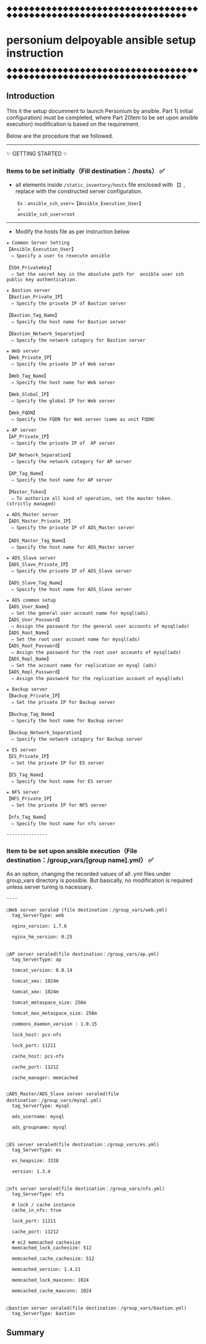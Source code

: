 ◆◆◆◆◆◆◆◆◆◆◆◆◆◆◆◆◆◆◆◆◆◆◆◆◆◆◆◆◆◆◆◆◆◆◆◆◆◆◆◆◆◆◆◆◆◆◆◆◆◆◆◆◆◆◆◆◆◆◆◆◆◆◆◆◆◆
# personium delpoyable ansible setup instruction
◆◆◆◆◆◆◆◆◆◆◆◆◆◆◆◆◆◆◆◆◆◆◆◆◆◆◆◆◆◆◆◆◆◆◆◆◆◆◆◆◆◆◆◆◆◆◆◆◆◆◆◆◆◆◆◆◆◆◆◆◆◆◆◆◆◆

## Introduction

This it the setup documment to launch Personium by ansible. Part 1( initial configuration) must be completed, where Part 2(Item to be set upon ansible execution) modification is based on the requirement.

Below are the procedure that we followed.

---------------------------------------
:sparkles: GETTING STARTED :sparkles:

### Items to be set initially（Fill destination：/hosts） :white_check_mark:

* all elements inside `/static_inventory/hosts` file enclosed with `【】`, replace with the constructed server configuration.

```
    Ex：ansible_ssh_user=【Ansible_Execution_User】
    ↓
    ansible_ssh_user=root
```
---------------
* Modify the hosts file as per instruction below

```
★ Common Server Setting
【Ansible_Execution_User】
　⇒ Specify a user to rexecute ansible

【SSH_PrivateKey】
　⇒ Set the secret key in the absolute path for  ansible user ssh public key authentication.

★ Bastion server
【Bastion_Private_IP】
　⇒ Specify the private IP of Bastion server

【Bastion_Tag_Name】
　⇒ Specify the host name for Bastion server

【Bastion_Network_Separation】
　⇒ Specify the network catagory for Bastion server

★ Web server
【Web_Private_IP】
　⇒ Specify the private IP of Web server

【Web_Tag_Name】
　⇒ Specify the host name for Web server

【Web_Global_IP】
　⇒ Specify the global IP for Web server

【Web_FQDN】
　⇒ Specify the FQDN for Web server（same as unit FQDN）

★ AP server
【AP_Private_IP】
　⇒ Specify the private IP of  AP server

【AP_Network_Separation】
　⇒ Specify the network catagory for AP server

【AP_Tag_Name】
　⇒ Specify the host name for AP server

【Master_Token】
　⇒ To authorize all kind of operation, set the master token. (strictly managed)

★ ADS_Master server
【ADS_Master_Private_IP】
　⇒ Specify the private IP of ADS_Master server 
　
【ADS_Master_Tag_Name】
　⇒ Specify the host name for ADS_Master server

★ ADS_Slave server
【ADS_Slave_Private_IP】
　⇒ Specify the private IP of ADS_Slave server

【ADS_Slave_Tag_Name】
　⇒ Specify the host name for ADS_Slave server

★ ADS common setup
【ADS_User_Name】
　⇒ Set the general user account name for mysql(ads)
【ADS_User_Password】
　⇒ Assign the password for the general user accounts of mysql(ads)
【ADS_Root_Name】
　⇒ Set the root user account name for mysql(ads)
【ADS_Root_Password】
　⇒ Assign the password for the root user accounts of mysql(ads)
【ADS_Repl_Name】
　⇒ Set the account name for replication on mysql (ads)
【ADS_Repl_Password】
　⇒ Assign the password for the replication account of mysql(ads)

★ Backup server
【Backup_Private_IP】
　⇒ Set the private IP for Backup server 

【Buckup_Tag_Name】
　⇒ Specify the host name for Backup server

【Buckup_Network_Separation】
　⇒ Specify the network catagory for Backup server

★ ES server
【ES_Private_IP】
　⇒ Set the private IP for ES server

【ES_Tag_Name】
　⇒ Specify the host name for ES server

★ NFS server
【NFS_Private_IP】
　⇒ Set the private IP for NFS server

【nfs_Tag_Name】
　⇒ Specify the host name for nfs server

---------------

```

### Item to be set upon ansible execution（File destination：/group_vars/[group name].yml） :white_check_mark:

As an option, changing the recorded values of all .yml files under group_vars directory is possible. But basically, no modification is required unless server tuning is nacessary.

```
----

□Web server seraled (file destination：/group_vars/web.yml)
  tag_ServerType: web

  nginx_version: 1.7.6
  
  nginx_hm_version: 0.25


□AP server seraled(file destination：/group_vars/ap.yml)
  tag_ServerType: ap

  tomcat_version: 8.0.14
  
  tomcat_xms: 1024m
  
  tomcat_xmx: 1024m
  
  tomcat_metaspace_size: 256m
  
  tomcat_max_metaspace_size: 256m
  
  commons_daemon_version : 1.0.15

  lock_host: pcs-nfs
  
  lock_port: 11211
  
  cache_host: pcs-nfs
  
  cache_port: 11212
  
  cache_manager: memcached


□ADS_Master/ADS_Slave server seraled(file destination：/group_vars/mysql.yml)
  tag_ServerType: mysql

  ads_username: mysql

  ads_groupname: mysql


□ES server seraled(file destination：/group_vars/es.yml)
  tag_ServerType: es

  es_heapsize: 3328

  version: 1.3.4


□nfs server seraled(file destination：/group_vars/nfs.yml)
  tag_ServerType: nfs

  # lock / cache instance
  cache_in_nfs: true

  lock_port: 11211

  cache_port: 11212

  # ec2 memcached cachesize
  memcached_lock_cachesize: 512

  memcached_cache_cachesize: 512

  memcached_version: 1.4.21

  memcached_lock_maxconn: 1024

  memcached_cache_maxconn: 1024


□bastion server seraled(file destination：/group_vars/bastion.yml)
  tag_ServerType: bastion

```
## Summary


